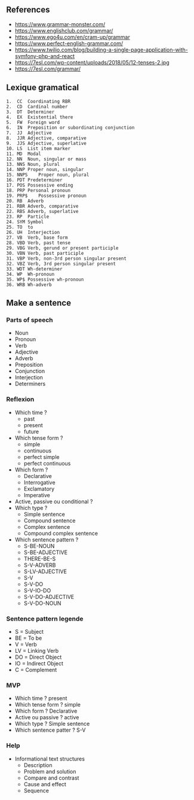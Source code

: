 ## References
- https://www.grammar-monster.com/
- https://www.englishclub.com/grammar/
- https://www.ego4u.com/en/cram-up/grammar
- https://www.perfect-english-grammar.com/
- https://www.twilio.com/blog/building-a-single-page-application-with-symfony-php-and-react
- https://7esl.com/wp-content/uploads/2018/05/12-tenses-2.jpg
- https://7esl.com/grammar/

## Lexique gramatical

	1.	CC	Coordinating RBR
	2.	CD	Cardinal number
	3.	DT	Determiner
	4.	EX	Existential there
	5.	FW	Foreign word
	6.	IN	Preposition or subordinating conjunction
	7.	JJ	Adjective
	8.	JJR	Adjective, comparative
	9.	JJS	Adjective, superlative
	10.	LS	List item marker
	11.	MD	Modal
	12.	NN	Noun, singular or mass
	13.	NNS	Noun, plural
	14.	NNP	Proper noun, singular
	15.	NNPS	Proper noun, plural
	16.	PDT	Predeterminer
	17.	POS	Possessive ending
	18.	PRP	Personal pronoun
	19.	PRP$	Possessive pronoun
	20.	RB	Adverb
	21.	RBR	Adverb, comparative
	22.	RBS	Adverb, superlative
	23.	RP	Particle
	24.	SYM	Symbol
	25.	TO	to
	26.	UH	Interjection
	27.	VB	Verb, base form
	28.	VBD	Verb, past tense
	29.	VBG	Verb, gerund or present participle
	30.	VBN	Verb, past participle
	31.	VBP	Verb, non-3rd person singular present
	32.	VBZ	Verb, 3rd person singular present
	33.	WDT	Wh-determiner
	34.	WP	Wh-pronoun
	35.	WP$	Possessive wh-pronoun
	36.	WRB	Wh-adverb
	
## Make a sentence

### Parts of speech

- Noun
- Pronoun
- Verb
- Adjective
- Adverb
- Preposition
- Conjunction
- Interjection
- Determiners

### Reflexion

- Which time ? 
  - past
  - present
  - future
- Which tense form ?
  - simple 
  - continuous
  - perfect simple
  - perfect continuous
- Which form ?
   - Declarative
   - Interrogative
   - Exclamatory
   - Imperative
- Active, passive ou conditional ?
- Which type ?
  - Simple sentence
  - Compound sentence
  - Complex sentence
  - Compound complex sentence
- Which sentence pattern ?
  - S-BE-NOUN
  - S-BE-ADJECTIVE
  - THERE-BE-S
  - S-V-ADVERB
  - S-LV-ADJECTIVE
  - S-V
  - S-V-DO
  - S-V-IO-DO
  - S-V-DO-ADJECTIVE
  - S-V-DO-NOUN
  
### Sentence pattern legende

- S = Subject
- BE = To be
- V = Verb
- LV = Linking Verb
- DO = Direct Object
- IO = Indirect Object
- C = Complement

### MVP
- Which time ? present
- Which tense form ? simple
- Which form ? Declarative
- Active ou passive ? active
- Which type ? Simple sentence
- Which sentence patter ? S-V

### Help

- Informational text structures
  - Description
  - Problem and solution
  - Compare and contrast
  - Cause and effect
  - Sequence